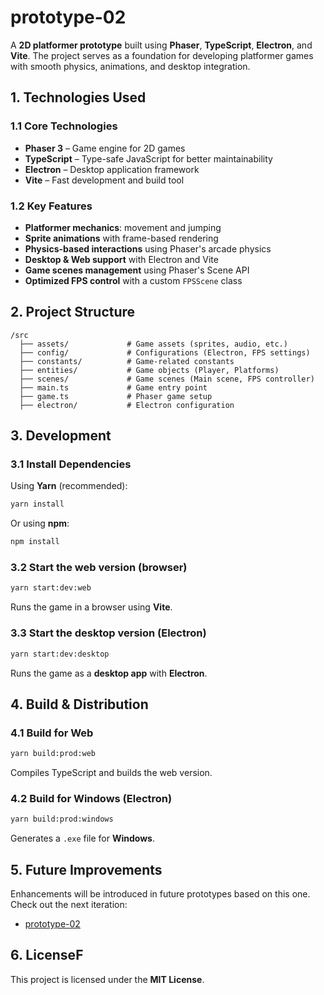 # **prototype-02**  

A **2D platformer prototype** built using **Phaser**, **TypeScript**, **Electron**, and **Vite**. The project serves as a foundation for developing platformer games with smooth physics, animations, and desktop integration.  

## **1. Technologies Used**  

### **1.1 Core Technologies**  
- **Phaser 3** – Game engine for 2D games  
- **TypeScript** – Type-safe JavaScript for better maintainability  
- **Electron** – Desktop application framework  
- **Vite** – Fast development and build tool  

### **1.2 Key Features**  
- **Platformer mechanics**: movement and jumping  
- **Sprite animations** with frame-based rendering  
- **Physics-based interactions** using Phaser's arcade physics  
- **Desktop & Web support** with Electron and Vite  
- **Game scenes management** using Phaser's Scene API  
- **Optimized FPS control** with a custom `FPSScene` class  

## **2. Project Structure**  

```plaintext
/src
  ├── assets/             # Game assets (sprites, audio, etc.)
  ├── config/             # Configurations (Electron, FPS settings)
  ├── constants/          # Game-related constants
  ├── entities/           # Game objects (Player, Platforms)
  ├── scenes/             # Game scenes (Main scene, FPS controller)
  ├── main.ts             # Game entry point
  ├── game.ts             # Phaser game setup
  ├── electron/           # Electron configuration
```

## **3. Development**  

### **3.1 Install Dependencies**  
Using **Yarn** (recommended):  
```sh
yarn install
```
Or using **npm**:  
```sh
npm install
```

### **3.2 Start the web version (browser)**
```sh
yarn start:dev:web
```
Runs the game in a browser using **Vite**.

### **3.3 Start the desktop version (Electron)**
```sh
yarn start:dev:desktop
```
Runs the game as a **desktop app** with **Electron**.


## **4. Build & Distribution**  

### **4.1 Build for Web**
```sh
yarn build:prod:web
```
Compiles TypeScript and builds the web version.

### **4.2 Build for Windows (Electron)**
```sh
yarn build:prod:windows
```
Generates a `.exe` file for **Windows**.

## **5. Future Improvements**  
Enhancements will be introduced in future prototypes based on this one. Check out the next iteration:
- [prototype-02]()

## **6. License**F  
This project is licensed under the **MIT License**.  
